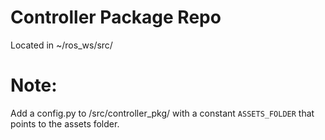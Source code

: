# Controller Package Repo

Located in ~/ros_ws/src/

# Note:

Add a config.py to /src/controller_pkg/ with a constant `ASSETS_FOLDER` that points to the assets folder.